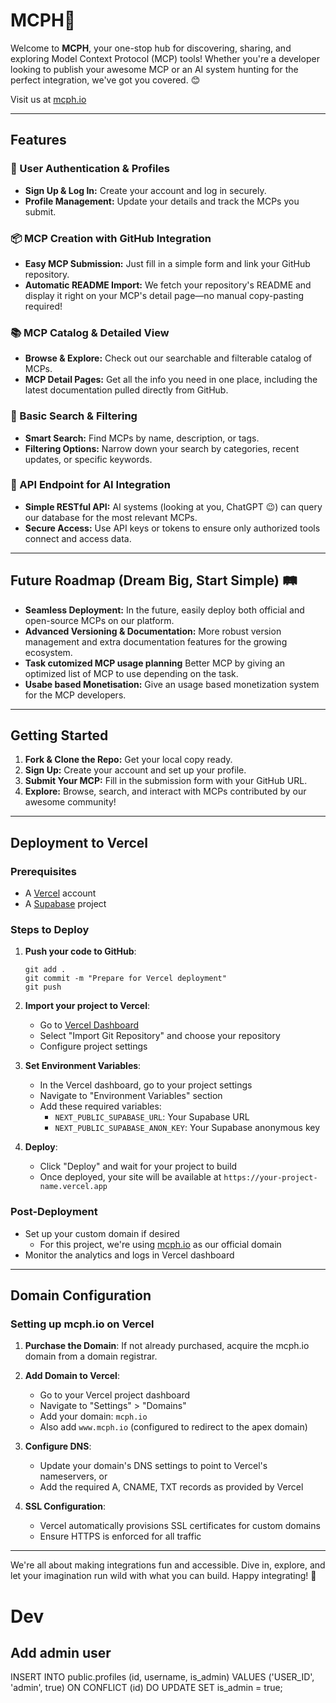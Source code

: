 # MCPH🚀

Welcome to **MCPH**, your one-stop hub for discovering, sharing, and exploring Model Context Protocol (MCP) tools! Whether you're a developer looking to publish your awesome MCP or an AI system hunting for the perfect integration, we've got you covered. 😊

Visit us at [mcph.io](https://mcph.io)

---

## Features

### 🔐 User Authentication & Profiles
- **Sign Up & Log In:** Create your account and log in securely.
- **Profile Management:** Update your details and track the MCPs you submit.

### 📦 MCP Creation with GitHub Integration
- **Easy MCP Submission:** Just fill in a simple form and link your GitHub repository.
- **Automatic README Import:** We fetch your repository's README and display it right on your MCP's detail page—no manual copy-pasting required!

### 📚 MCP Catalog & Detailed View
- **Browse & Explore:** Check out our searchable and filterable catalog of MCPs.
- **MCP Detail Pages:** Get all the info you need in one place, including the latest documentation pulled directly from GitHub.

### 🔎 Basic Search & Filtering
- **Smart Search:** Find MCPs by name, description, or tags.
- **Filtering Options:** Narrow down your search by categories, recent updates, or specific keywords.

### 🤖 API Endpoint for AI Integration
- **Simple RESTful API:** AI systems (looking at you, ChatGPT 😉) can query our database for the most relevant MCPs.
- **Secure Access:** Use API keys or tokens to ensure only authorized tools connect and access data.

---

## Future Roadmap (Dream Big, Start Simple) 🛤️

- **Seamless Deployment:** In the future, easily deploy both official and open-source MCPs on our platform.
- **Advanced Versioning & Documentation:** More robust version management and extra documentation features for the growing ecosystem.
- **Task cutomized MCP usage planning** Better MCP by giving an optimized list of MCP to use depending on the task.
- **Usabe based Monetisation:** Give an usage based monetization system for the MCP developers.

---

## Getting Started

1. **Fork & Clone the Repo:** Get your local copy ready.
2. **Sign Up:** Create your account and set up your profile.
3. **Submit Your MCP:** Fill in the submission form with your GitHub URL.
4. **Explore:** Browse, search, and interact with MCPs contributed by our awesome community!

---

## Deployment to Vercel

### Prerequisites
- A [Vercel](https://vercel.com) account
- A [Supabase](https://supabase.io) project

### Steps to Deploy

1. **Push your code to GitHub**:
   ```
   git add .
   git commit -m "Prepare for Vercel deployment"
   git push
   ```

2. **Import your project to Vercel**:
   - Go to [Vercel Dashboard](https://vercel.com/new)
   - Select "Import Git Repository" and choose your repository
   - Configure project settings

3. **Set Environment Variables**:
   - In the Vercel dashboard, go to your project settings
   - Navigate to "Environment Variables" section
   - Add these required variables:
     - `NEXT_PUBLIC_SUPABASE_URL`: Your Supabase URL
     - `NEXT_PUBLIC_SUPABASE_ANON_KEY`: Your Supabase anonymous key

4. **Deploy**:
   - Click "Deploy" and wait for your project to build
   - Once deployed, your site will be available at `https://your-project-name.vercel.app`

### Post-Deployment

- Set up your custom domain if desired
  - For this project, we're using [mcph.io](https://mcph.io) as our official domain
- Monitor the analytics and logs in Vercel dashboard

---

## Domain Configuration

### Setting up mcph.io on Vercel

1. **Purchase the Domain**: If not already purchased, acquire the mcph.io domain from a domain registrar.

2. **Add Domain to Vercel**:
   - Go to your Vercel project dashboard
   - Navigate to "Settings" > "Domains"
   - Add your domain: `mcph.io`
   - Also add `www.mcph.io` (configured to redirect to the apex domain)

3. **Configure DNS**:
   - Update your domain's DNS settings to point to Vercel's nameservers, or
   - Add the required A, CNAME, TXT records as provided by Vercel

4. **SSL Configuration**:
   - Vercel automatically provisions SSL certificates for custom domains
   - Ensure HTTPS is enforced for all traffic

---

We're all about making integrations fun and accessible. Dive in, explore, and let your imagination run wild with what you can build. Happy integrating! 🎉


# Dev

## Add admin user

INSERT INTO public.profiles (id, username, is_admin)
VALUES ('USER_ID', 'admin', true)
ON CONFLICT (id) DO UPDATE SET is_admin = true;